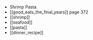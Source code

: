 - Shrimp Pasta
- [[good_eats_the_final_years]] page 372
- [[shrimp]]
- [[seafood]]
- [[pasta]]
- [[dinner_recipe]]